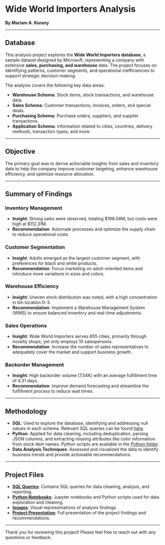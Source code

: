 # Wide World Importers Analysis

**By Mariam A. Korany**

---

## Database
This analysis project explores the **Wide World Importers database**, a sample dataset designed by Microsoft, representing a company with extensive **sales, purchasing, and warehouse** data. The project focuses on identifying patterns, customer segments, and operational inefficiencies to support strategic decision-making.

The analysis covers the following key data areas:
- **Warehouse Schema**: Stock items, stock transactions, and warehouse data.
- **Sales Schema**: Customer transactions, invoices, orders, and special deals.
- **Purchasing Schema**: Purchase orders, suppliers, and supplier transactions.
- **Application Schema**: Information related to cities, countries, delivery methods, transaction types, and more.

---

## Objective
The primary goal was to derive actionable insights from sales and inventory data to help the company improve customer targeting, enhance warehouse efficiency, and optimize resource allocation.

---

## Summary of Findings

### Inventory Management
- **Insight**: Strong sales were observed, totaling $198.04M, but costs were high at $112.31M.
- **Recommendation**: Automate processes and optimize the supply chain to reduce operational costs.

### Customer Segmentation
- **Insight**: Adults emerged as the largest customer segment, with preferences for black and white products.
- **Recommendation**: Focus marketing on adult-oriented items and introduce more variations in sizes and colors.

### Warehouse Efficiency
- **Insight**: Uneven stock distribution was noted, with a high concentration in bin location D-3.
- **Recommendation**: Implement a Warehouse Management System (WMS) to ensure balanced inventory and real-time adjustments.

### Sales Operations
- **Insight**: Wide World Importers serves 655 cities, primarily through novelty shops, yet only employs 10 salespersons.
- **Recommendation**: Increase the number of sales representatives to adequately cover the market and support business growth.

### Backorder Management
- **Insight**: High backorder volume (7.54K) with an average fulfillment time of 4.31 days.
- **Recommendation**: Improve demand forecasting and streamline the fulfillment process to reduce wait times.

---

## Methodology

- **SQL**: Used to explore the database, identifying and addressing null values in each schema. Relevant SQL queries can be found [here](./SQL/data_cleaning_queries.sql).
- **Python**: Applied for data cleaning, including deduplication, parsing JSON columns, and extracting missing attributes like color information from stock item names. Python scripts are available in the [Python folder](./Python/data_cleaning.ipynb).
- **Data Analysis Techniques**: Assessed and visualized the data to identify business trends and provide actionable recommendations.

---

## Project Files

- **[SQL Queries](./SQL)**: Contains SQL queries for data cleaning, analysis, and reporting.
- **[Python Notebooks](./Python)**: Jupyter notebooks and Python scripts used for data exploration and cleaning.
- **[Images](./Images)**: Visual representations of analysis findings.
- **[Project Presentation](./Documents/Wide_World_Importers_Analysis_Presentation.pptx)**: Full presentation of the project findings and recommendations.

---

Thank you for reviewing this project! Please feel free to reach out with any questions or feedback.
